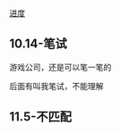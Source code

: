 [进度](https://app.mokahr.com/campus-recruitment/xishanju/37430#/candidateHome/applications)

## 10.14-笔试

游戏公司，还是可以笔一笔的

后面有叫我笔试，不能理解

## 11.5-不匹配
